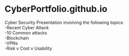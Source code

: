 # CyberPortfolio.github.io
Cyber Security Presentation involving the following topics: 
<br>
-Recent Cyber Attack 
<br>
-10 Common attacks 
<br>
-Blockchain 
<br>
-VPNs 
<br>
-Risk v Cost v Usability
